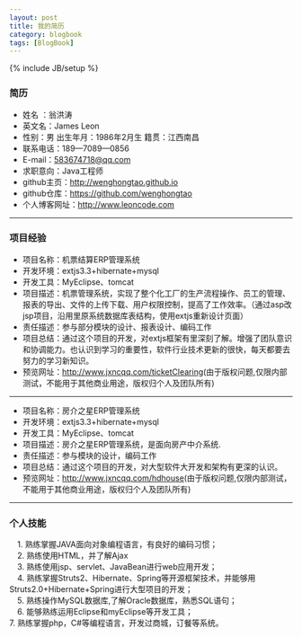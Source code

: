 ```yaml
---
layout: post
title: 我的简历
category: blogbook
tags: [BlogBook]
---
```

{% include JB/setup %}

### 简历

* 姓名  ：翁洪涛 
* 英文名：James Leon 
* 性别：男 出生年月：1986年2月生 籍贯：江西南昌 
* 联系电话：189—7089—0856
* E-mail：583674718@qq.com
* 求职意向：Java工程师
* github主页：<a href="http://wenghongtao.github.io" target="_blank">http://wenghongtao.github.io</a>
* github仓库：<a href="https://github.com/wenghongtao" target="_blank">https://github.com/wenghongtao</a>
* 个人博客网址：<a href="http://www.leoncode.com" target="_blank">http://www.leoncode.com</a>


-----------------

### 项目经验

* 项目名称：机票结算ERP管理系统  
* 开发环境：extjs3.3+hibernate+mysql  
* 开发工具：MyEclipse、tomcat  
* 项目描述：机票管理系统，实现了整个化工厂的生产流程操作、员工的管理、报表的导出、文件的上传下载、用户权限控制，提高了工作效率。（通过asp改jsp项目，沿用里原系统数据库表结构，使用extjs重新设计页面）  
* 责任描述：参与部分模块的设计、报表设计、编码工作  
* 项目总结：通过这个项目的开发，对extjs框架有里深刻了解。增强了团队意识和协调能力。也认识到学习的重要性，软件行业技术更新的很快，每天都要去努力的学习新知识。  
* 预览网址：<a href="http://www.jxncqq.com/ticketClearing" target="_blank">http://www.jxncqq.com/ticketClearing</a>(由于版权问题,仅限内部测试，不能用于其他商业用途，版权归个人及团队所有)  

-----------------

* 项目名称：房介之星ERP管理系统  
* 开发环境：extjs3.3+hibernate+mysql  
* 开发工具：MyEclipse、tomcat  
* 项目描述：房介之星ERP管理系统，是面向房产中介系统.  
* 责任描述：参与模块的设计，编码工作  
* 项目总结：通过这个项目的开发，对大型软件大开发和架构有更深的认识。  
* 预览网址：<a href="http://www.jxncqq.com/hdhouse" target="_blank">http://www.jxncqq.com/hdhouse</a>(由于版权问题,仅限内部测试，不能用于其他商业用途，版权归个人及团队所有)  

-----------------

### 个人技能
　1. 熟练掌握JAVA面向对象编程语言，有良好的编码习惯；  
　2. 熟练使用HTML，并了解Ajax  
　3. 熟练使用jsp、servlet、JavaBean进行web应用开发；  
　4. 熟练掌握Struts2、Hibernate、Spring等开源框架技术，并能够用Struts2.0+Hibernate+Spring进行大型项目的开发；  
　5. 熟练操作MySQL数据库,了解Oracle数据库，熟悉SQL语句；  
　6. 能够熟练运用Eclipse和myEclipse等开发工具；  
 7. 熟练掌握php，C#等编程语言，开发过商城，订餐等系统。  









